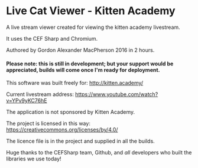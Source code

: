 # Live Cat Viewer - Kitten Academy
A live stream viewer created for viewing the kitten academy livestream.

It uses the CEF Sharp and Chromium.

Authored by Gordon Alexander MacPherson 2016 in 2 hours.


#### Please note: this is still in development; but your support would be appreciated, builds will come once I'm ready for deployment.


This software was built freely for:
http://kitten.academy/

Current livestream address: https://www.youtube.com/watch?v=YPv9yKC76hE

The application is not sponsored by Kitten Academy.

The project is licensed in this way:
https://creativecommons.org/licenses/by/4.0/

The licence file is in the project and supplied in all the builds.


Huge thanks to the CEFSharp team, Github, and *all* developers who built the libraries we use today!
